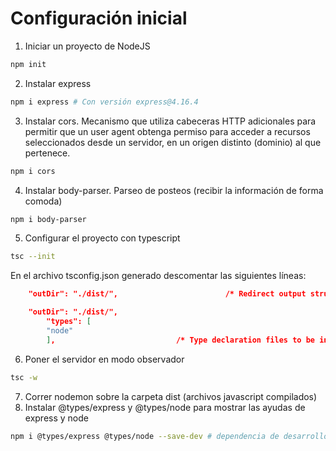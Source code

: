 # Configuración inicial
1. Iniciar un proyecto de NodeJS
```sh
npm init
```
2. Instalar express
```sh
npm i express # Con versión express@4.16.4
```
3. Instalar cors. Mecanismo que utiliza cabeceras HTTP adicionales para permitir que un user agent obtenga permiso para acceder a recursos seleccionados desde un servidor, en un origen distinto (dominio) al que pertenece.
```sh
npm i cors
```
4. Instalar body-parser. Parseo de posteos (recibir la información de forma comoda)
```sh
npm i body-parser
```
5. Configurar el proyecto con typescript
```sh
tsc --init
```
En el archivo tsconfig.json generado descomentar las siguientes líneas:
```json
    "outDir": "./dist/",                        /* Redirect output structure to the directory. */

    "outDir": "./dist/",  
        "types": [
        "node"
        ],                           /* Type declaration files to be included in compilation. */
```
6. Poner el servidor en modo observador 
```sh
tsc -w
```
7. Correr nodemon sobre la carpeta dist (archivos javascript compilados)
8. Instalar @types/express y @types/node para mostrar las ayudas de express y node
```sh
npm i @types/express @types/node --save-dev # dependencia de desarrollo
```